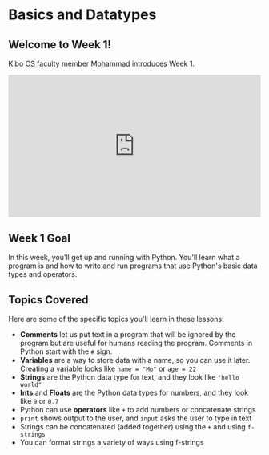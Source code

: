 # Basics and Datatypes

## Welcome to Week 1!

<aside>

Kibo CS faculty member Mohammad introduces Week 1.

</aside>
<div style="position: relative; padding-bottom: 56.25%; height: 0;"><iframe src="https://www.youtube.com/embed/jBEpjBqT3Fk" title="YouTube video player" frameborder="0" allow="accelerometer; autoplay; clipboard-write; encrypted-media; gyroscope; picture-in-picture" allowfullscreen style="position: absolute; top: 0; left: 0; width: 100%; height: 100%;"></iframe></div>

## Week 1 Goal

In this week, you'll get up and running with Python. You'll learn what a program is and how to write and run programs that use Python's basic data types and operators.

## Topics Covered

Here are some of the specific topics you'll learn in these lessons:

- **Comments** let us put text in a program that will be ignored by the program but are useful for humans reading the program. Comments in Python start with the `#` sign.
- **Variables** are a way to store data with a name, so you can use it later. Creating a variable looks like `name = "Mo"` or `age = 22`
- **Strings** are the Python data type for text, and they look like `"hello world"`
- **Ints** and **Floats** are the Python data types for numbers, and they look like `9` or `0.7`
- Python can use **operators** like `+` to add numbers or concatenate strings
- `print` shows output to the user, and `input` asks the user to type in text
- Strings can be concatenated (added together) using the `+` and using `f-strings`
- You can format strings a variety of ways using f-strings
